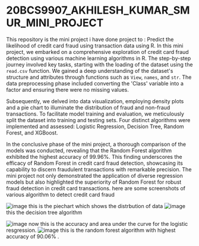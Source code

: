 # 20BCS9907_AKHILESH_KUMAR_SMUR_MINI_PROJECT
This repository is the mini project i have done project to : Predict the likelihood of credit card fraud using transaction data using R.
In this mini project, we embarked on a comprehensive exploration of credit card fraud detection using various machine learning algorithms in R. The step-by-step journey involved key tasks, starting with the loading of the dataset using the `read.csv` function. We gained a deep understanding of the dataset's structure and attributes through functions such as `View`, `names`, and `str`. The data preprocessing phase included converting the 'Class' variable into a factor and ensuring there were no missing values.

Subsequently, we delved into data visualization, employing density plots and a pie chart to illuminate the distribution of fraud and non-fraud transactions. To facilitate model training and evaluation, we meticulously split the dataset into training and testing sets. Four distinct algorithms were implemented and assessed: Logistic Regression, Decision Tree, Random Forest, and XGBoost.

In the conclusive phase of the mini project, a thorough comparison of the models was conducted, revealing that the Random Forest algorithm exhibited the highest accuracy of 99.96%. This finding underscores the efficacy of Random Forest in credit card fraud detection, showcasing its capability to discern fraudulent transactions with remarkable precision. The mini project not only demonstrated the application of diverse regression models but also highlighted the superiority of Random Forest for robust fraud detection in credit card transactions.
here are some screenshots of various algorithm to detect credit card fraud


![image](https://github.com/Akhilesh-kumar-10/20BCS9907_AKHILESH_KUMAR_SMUR_MINI_PROJECT/assets/86221348/edeb20aa-63b6-4183-89ef-3f5776fd5fea)
this is the piechart which shows the distrbution of data
![image](https://github.com/Akhilesh-kumar-10/20BCS9907_AKHILESH_KUMAR_SMUR_MINI_PROJECT/assets/86221348/78bba96e-8b1f-4ee8-a756-80d9ff4d0b6a)
this the decision tree algorithm

![image](https://github.com/Akhilesh-kumar-10/20BCS9907_AKHILESH_KUMAR_SMUR_MINI_PROJECT/assets/86221348/e84b4624-80e7-42a2-9a65-2e6398619253)
now this is the accuracy and area under the curve for the logistic resgression.
![image](https://github.com/Akhilesh-kumar-10/20BCS9907_AKHILESH_KUMAR_SMUR_MINI_PROJECT/assets/86221348/d5990e17-b402-4e66-a4fd-127840ae98e1)
this is the random forest algorithm  with highest accuracy of 90.06% .

